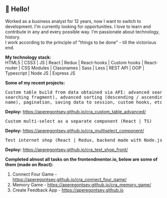 ## 👋 Hello!

Worked as a business analyst for 12 years, now I want to switch to development.
I'm currently looking for opportunities. I love to learn and contribute in any and every possible way. I'm passionate about technology, history.</br>
I work according to the principle of "things to be done" - till the victorious end.</br>

<b>My technology stack:</b></br>
HTML5 | CSS3 | JS | React | Redux | React-hooks | Custom hooks | React-router | CSS Modules | Classnames | Sass | Less | REST API | OOP | Typescript | Node JS | Express JS</br>

<b>Some of my recent projects:</b>
<pre>Custom table build from data obtained via API: advanced search (highlighting of the 
searching fragment), advanced sorting (descending / ascending by clicking on the column 
name), pagination, saving data to session, custom hooks, etc. (React)</pre>
<b>   Deploy:</b> https://aperegontsev.github.io/cra_custom_table_advanced/
<pre>Custom multi-select as a separate component (React | TS)</pre>
<b>   Deploy:</b> https://aperegontsev.github.io/cra_multiselect_component/
<pre>Test internet shop (React | Redux, backend made with Node.js | Express | MySQL)</pre>
<b>   Deploy:</b> https://aperegontsev.github.io/cra_test_shop_front/</br>

<b>Completed almost all tasks on the frontendmentor.io, below are some of them (made on 
React):</b>
1) Connect Four Game - https://aperegontsev.github.io/cra_connect_four_game/
2) Memory Game - https://aperegontsev.github.io/cra_memory_game/
3) Create Feedback App - https://aperegontsev.github.io
